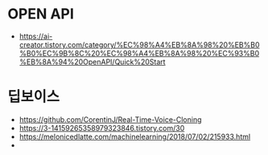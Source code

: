 # OPEN API
- https://ai-creator.tistory.com/category/%EC%98%A4%EB%8A%98%20%EB%B0%B0%EC%9B%8C%20%EC%98%A4%EB%8A%98%20%EC%93%B0%EB%8A%94%20OpenAPI/Quick%20Start

# 딥보이스
- https://github.com/CorentinJ/Real-Time-Voice-Cloning
- https://3-14159265358979323846.tistory.com/30
- https://melonicedlatte.com/machinelearning/2018/07/02/215933.html
- 
